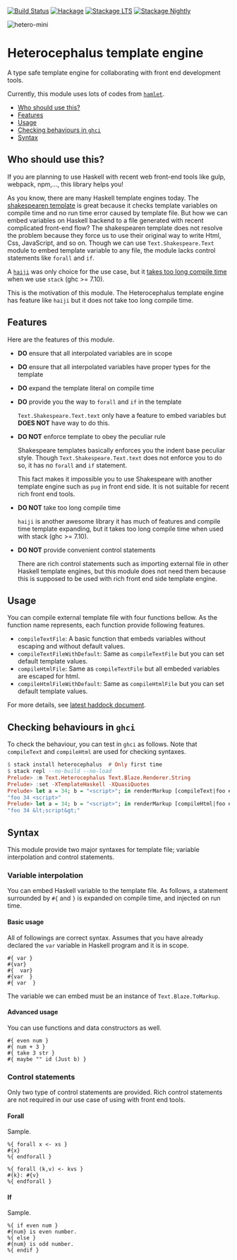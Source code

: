[![Build Status](https://travis-ci.org/arowM/heterocephalus.svg?branch=master)](https://travis-ci.org/arowM/heterocephalus)
[![Hackage](https://img.shields.io/hackage/v/heterocephalus.svg)](https://hackage.haskell.org/package/heterocephalus)
[![Stackage LTS](http://stackage.org/package/heterocephalus/badge/lts)](http://stackage.org/lts/package/heterocephalus)
[![Stackage Nightly](http://stackage.org/package/heterocephalus/badge/nightly)](http://stackage.org/nightly/package/heterocephalus)

![hetero-mini](https://cloud.githubusercontent.com/assets/1481749/20267445/2a9da33e-aabe-11e6-8aa7-88e36f0a8d5d.jpg)

# Heterocephalus template engine

A type safe template engine for collaborating with front end development tools.

Currently, this module uses lots of codes from [`hamlet`](http://hackage.haskell.org/package/shakespeare-2.0.11/docs/Text-Hamlet.html).

* [Who should use this?](#who-should-use-this)
* [Features](#features)
* [Usage](#usage)
* [Checking behaviours in `ghci`](#checking-behaviours-in-ghci)
* [Syntax](#syntax)

## Who should use this?

If you are planning to use Haskell with recent web front-end tools like gulp, webpack, npm,..., this library helps you!

As you know, there are many Haskell template engines today.
The [shakespearen template](http://hackage.haskell.org/package/shakespeare) is great because it checks template variables on compile time and no run time error caused by template file.
But how we can embed variables on Haskell backend to a file generated with recent complicated front-end flow?
The shakespearen template does not resolve the problem because they force us to use their original way to write Html, Css, JavaScript, and so on.
Though we can use `Text.Shakespeare.Text` module to embed template variable to any file, the module lacks control statements like `forall` and `if`.

A [`haiji`](https://hackage.haskell.org/package/haiji) was only choice for the use case, but it [takes too long compile time](https://github.com/blueimpact/kucipong/pull/7) when we use `stack` (ghc >= 7.10).

This is the motivation of this module.
The Heterocephalus template engine has feature like `haiji` but it does not take too long compile time.

## Features

Here are the features of this module.

* __DO__ ensure that all interpolated variables are in scope

* __DO__ ensure that all interpolated variables have proper types for the template

* __DO__ expand the template literal on compile time

* __DO__ provide you the way to `forall` and `if` in the template

    `Text.Shakespeare.Text.text` only have a feature to embed variables but __DOES NOT__ have way to do this.

* __DO NOT__ enforce template to obey the peculiar rule

    Shakespeare templates basically enforces you the indent base peculiar style.
    Though `Text.Shakespeare.Text.text` does not enforce you to do so, it has no `forall` and `if` statement.

    This fact makes it impossible you to use Shakespeare with another template engine such as `pug` in front end side.
    It is not suitable for recent rich front end tools.

* __DO NOT__ take too long compile time

    `haiji` is another awesome library it has much of features and compile time template expanding, but it takes too long compile time when used with stack (ghc >= 7.10).

* __DO NOT__ provide convenient control statements

    There are rich control statements such as importing external file in other Haskell template engines, but this module does not need them because this is supposed to be used with rich front end side template engine.

## Usage

You can compile external template file with four functions bellow.
As the function name represents, each function provide following features.

* `compileTextFile`: A basic function that embeds variables without escaping and without default values.
* `compileTextFileWithDefault`: Same as `compileTextFile` but you can set default template values.
* `compileHtmlFile`: Same as `compileTextFile` but all embeded variables are escaped for html.
* `compileHtmlFileWithDefault`: Same as `compileHtmlFile` but you can set default template values.

For more details, see [latest haddock document](https://www.stackage.org/haddock/nightly/heterocephalus/Text-Heterocephalus.html).

## Checking behaviours in `ghci`

To check the behaviour, you can test in `ghci` as follows. Note that `compileText` and `compileHtml` are used for checking syntaxes.

```haskell
$ stack install heterocephalus  # Only first time
$ stack repl --no-build --no-load
Prelude> :m Text.Heterocephalus Text.Blaze.Renderer.String
Prelude> :set -XTemplateHaskell -XQuasiQuotes
Prelude> let a = 34; b = "<script>"; in renderMarkup [compileText|foo #{a} #{b}|]
"foo 34 <script>"
Prelude> let a = 34; b = "<script>"; in renderMarkup [compileHtml|foo #{a} #{b}|]
"foo 34 &lt;script&gt;"
```

## Syntax

This module provide two major syntaxes for template file; variable interpolation and control statements.

### Variable interpolation

You can embed Haskell variable to the template file.
As follows, a statement surrounded by `#{` and `}` is expanded on compile time, and injected on run time.

#### Basic usage

All of followings are correct syntax.
Assumes that you have already declared the `var` variable in Haskell program and it is in scope.

```text
#{ var }
#{var}
#{  var}
#{var  }
#{ var  }
```

The variable we can embed must be an instance of `Text.Blaze.ToMarkup`.

#### Advanced usage

You can use functions and data constructors as well.

```text
#{ even num }
#{ num + 3 }
#{ take 3 str }
#{ maybe "" id (Just b) }
```

### Control statements

Only two type of control statements are provided.
Rich control statements are not required in our use case of using with front end tools.

#### Forall

Sample.

```
%{ forall x <- xs }
#{x}
%{ endforall }

%{ forall (k,v) <- kvs }
#{k}: #{v}
%{ endforall }
```

#### If

Sample.

```
%{ if even num }
#{num} is even number.
%{ else }
#{num} is odd number.
%{ endif }
```

